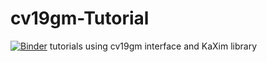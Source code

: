 # cv19gm-Tutorial
[![Binder](https://mybinder.org/badge_logo.svg)](https://mybinder.org/v2/gh/naxo100/cv19gm-Tutorial/HEAD)
tutorials using cv19gm interface and KaXim library
